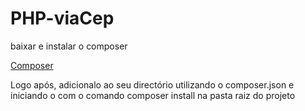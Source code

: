 # PHP-viaCep

baixar e instalar o composer

<a href="https://getcomposer.org/download/">Composer</a>

Logo após, adicionalo ao seu directório utilizando o composer.json e iniciando o com o comando composer install na pasta raiz do projeto
